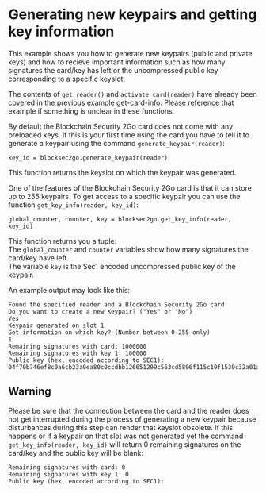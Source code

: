 # Generating new keypairs and getting key information

This example shows you how to generate new keypairs (public and private keys) and how to recieve important information such as how many signatures the card/key has left or the uncompressed public key corresponding to a specific keyslot.

The contents of `get_reader()` and `activate_card(reader)` have already been covered in the previous example [get-card-info](../get-card-info). Please reference that example if something is unclear in these functions.

By default the Blockchain Security 2Go card does not come with any preloaded keys. If this is your first time using the card you have to tell it to generate a keypair using the command `generate_keypair(reader)`:

    key_id = blocksec2go.generate_keypair(reader)

This function returns the keyslot on which the keypair was generated.

One of the features of the Blockchain Security 2Go card is that it can store up to 255 keypairs. To get access to a specific keypair you can use the function `get_key_info(reader, key_id)`:

    global_counter, counter, key = blocksec2go.get_key_info(reader, key_id)

This function returns you a tuple:  
The `global_counter` and `counter` variables show how many signatures the card/key have left.  
The variable `key` is the Sec1 encoded uncompressed public key of the keypair.

An example output may look like this:

    Found the specified reader and a Blockchain Security 2Go card
    Do you want to create a new Keypair? ("Yes" or "No")
    Yes
    Keypair generated on slot 1
    Get information on which key? (Number between 0-255 only)
    1
    Remaining signatures with card: 1000000
    Remaining signatures with key 1: 100000
    Public key (hex, encoded according to SEC1):    04f70b746ef8c0a6cb23a0ea80c0ccdbb126651299c563cd5896f115c19f1530c32a01ace42842c81142baae62bd142248eadb1bd4fbafbb065c82d5b3c8743990

## Warning
Please be sure that the connection between the card and the reader does not get interrupted during the process of generating a new keypair because disturbances during this step can render that keyslot obsolete. If this happens or if a keypair on that slot was not generated yet the command `get_key_info(reader, key_id)` will return 0 remaining signatures on the card/key and the public key will be blank:

    Remaining signatures with card: 0
    Remaining signatures with key 1: 0
    Public key (hex, encoded according to SEC1):
